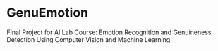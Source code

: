 # GenuEmotion
Final Project for AI Lab Course: Emotion Recognition and Genuineness Detection Using Computer Vision and Machine Learning
